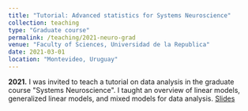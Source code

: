 ```yaml
---
title: "Tutorial: Advanced statistics for Systems Neuroscience"
collection: teaching
type: "Graduate course"
permalink: /teaching/2021-neuro-grad
venue: "Faculty of Sciences, Universidad de la Republica"
date: 2021-03-01
location: "Montevideo, Uruguay"
---
```


**2021.** I was invited to teach a tutorial on data analysis
in the graduate course "Systems Neuroscience".
I taught an overview of linear models, generalized linear models, and
mixed models for data analysis.
[Slides](/files/teaching/other_lectures/Tutorial_estadistica_neuro_posgrado.pdf)

